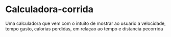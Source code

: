 # Calculadora-corrida
 Uma calculadora que vem com o intuito de mostrar ao usuario a velocidade, tempo gasto, calorias perdidas, em relaçao ao tempo e distancia pecorrida
